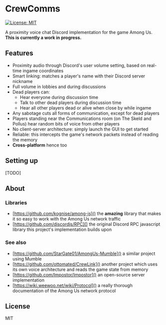 # CrewComms
[![License: MIT](https://img.shields.io/badge/License-MIT-blue.svg)](https://opensource.org/licenses/MIT)

A proximity voice chat Discord implementation for the game Among Us.
**This is currently a work in progress.**

## Features

* Proximity audio through Discord's user volume setting, based on real-time ingame coordinates
* Smart linking: matches a player's name with their Discord server nickname
* Full volume in lobbies and during discussions
* Dead players can:
    - Hear everyone during discussion time
    - Talk to other dead players during discussion time
    - Hear all other players dead or alive when close by while ingame
* Any sabotage cuts all forms of communication, except for dead players
* Players standing near the Communications room (on The Skeld and Pollus) hear random bits of voice from other players
* No client-server architecture: simply launch the GUI to get started
* Reliable: this intercepts the game's network packets instead of reading the memory
* **Cross-platform** hence too

## Setting up

[TODO]

## About

### Libraries

* [https://github.com/kognise/among-js]() the **amazing** library that makes it so easy to work with the Among Us network traffic
* [https://github.com/discordjs/RPC]() the original Discord RPC javascript library this project's implementation builds upon 

### See also

* [https://github.com/StarGate01/AmongUs-Mumble]() a similar project using Mumble
* [https://github.com/ottomated/CrewLink]() another project which uses its own voice architecture and reads the game state from memory
* [https://github.com/Impostor/Impostor]() an open-source server implementation
* [https://wiki.weewoo.net/wiki/Protocol]() a really thorough documentation of the Among Us network protocol

## License

MIT

